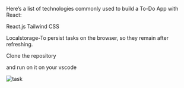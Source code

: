 

Here’s a list of technologies commonly used to build a To-Do App with React:

React.js
Tailwind CSS

Localstorage-To persist tasks on the browser, so they remain after refreshing.

Clone the repository

and run on it on your vscode





![task](https://github.com/user-attachments/assets/e394d029-f217-4763-bff4-e50bb87fc01a)

